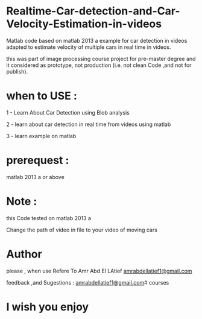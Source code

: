 # Realtime-Car-detection-and-Car-Velocity-Estimation-in-videos
Matlab code based on matlab 2013 a example for car detection in videos adapted to estimate velocity of multiple cars in real time in videos. 

this was part of image processing course project for pre-master degree and it considered as prototype, not production (i.e. not clean Code ,and not for publish).

# when to USE :

1 - Learn About Car Detection using Blob analysis 

2 - learn about car detection in real time from videos using matlab

3 - learn example on matlab

# prerequest :

matlab 2013 a or above

# Note :

this Code tested on matlab 2013 a 

Change the path of video in file to your video of moving cars

# Author

please , when use Refere To Amr Abd El LAtief amrabdellatief1@gmail.com

feedback ,and Sugestions : amrabdellatief1@gmail.com# courses

# I wish you enjoy
